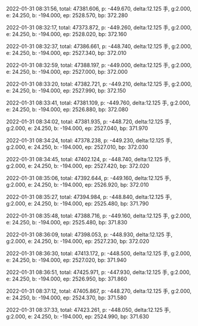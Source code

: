 2022-01-31 08:31:56, total: 47381.606, p: -449.670, delta:12.125 手, g:2.000, e: 24.250, b: -194.000, ep: 2528.570, bp: 372.280

2022-01-31 08:32:17, total: 47373.872, p: -449.260, delta:12.125 手, g:2.000, e: 24.250, b: -194.000, ep: 2528.020, bp: 372.160

2022-01-31 08:32:37, total: 47386.661, p: -448.740, delta:12.125 手, g:2.000, e: 24.250, b: -194.000, ep: 2527.340, bp: 372.010

2022-01-31 08:32:59, total: 47388.197, p: -449.000, delta:12.125 手, g:2.000, e: 24.250, b: -194.000, ep: 2527.000, bp: 372.000

2022-01-31 08:33:20, total: 47382.721, p: -449.210, delta:12.125 手, g:2.000, e: 24.250, b: -194.000, ep: 2527.990, bp: 372.150

2022-01-31 08:33:41, total: 47381.109, p: -449.760, delta:12.125 手, g:2.000, e: 24.250, b: -194.000, ep: 2526.880, bp: 372.080

2022-01-31 08:34:02, total: 47381.935, p: -448.720, delta:12.125 手, g:2.000, e: 24.250, b: -194.000, ep: 2527.040, bp: 371.970

2022-01-31 08:34:24, total: 47378.238, p: -449.230, delta:12.125 手, g:2.000, e: 24.250, b: -194.000, ep: 2527.010, bp: 372.030

2022-01-31 08:34:45, total: 47402.124, p: -448.740, delta:12.125 手, g:2.000, e: 24.250, b: -194.000, ep: 2527.420, bp: 372.020

2022-01-31 08:35:06, total: 47392.644, p: -449.160, delta:12.125 手, g:2.000, e: 24.250, b: -194.000, ep: 2526.920, bp: 372.010

2022-01-31 08:35:27, total: 47394.984, p: -448.840, delta:12.125 手, g:2.000, e: 24.250, b: -194.000, ep: 2525.480, bp: 371.790

2022-01-31 08:35:48, total: 47388.716, p: -449.160, delta:12.125 手, g:2.000, e: 24.250, b: -194.000, ep: 2525.480, bp: 371.830

2022-01-31 08:36:09, total: 47398.053, p: -448.930, delta:12.125 手, g:2.000, e: 24.250, b: -194.000, ep: 2527.230, bp: 372.020

2022-01-31 08:36:30, total: 47413.172, p: -448.500, delta:12.125 手, g:2.000, e: 24.250, b: -194.000, ep: 2527.020, bp: 371.940

2022-01-31 08:36:51, total: 47425.971, p: -447.930, delta:12.125 手, g:2.000, e: 24.250, b: -194.000, ep: 2526.950, bp: 371.860

2022-01-31 08:37:12, total: 47405.867, p: -448.270, delta:12.125 手, g:2.000, e: 24.250, b: -194.000, ep: 2524.370, bp: 371.580

2022-01-31 08:37:33, total: 47423.261, p: -448.050, delta:12.125 手, g:2.000, e: 24.250, b: -194.000, ep: 2524.990, bp: 371.630